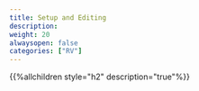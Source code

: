 ```yaml
---
title: Setup and Editing
description: 
weight: 20
alwaysopen: false
categories: ["RV"]
---
```


{{%allchildren style="h2" description="true"%}}
